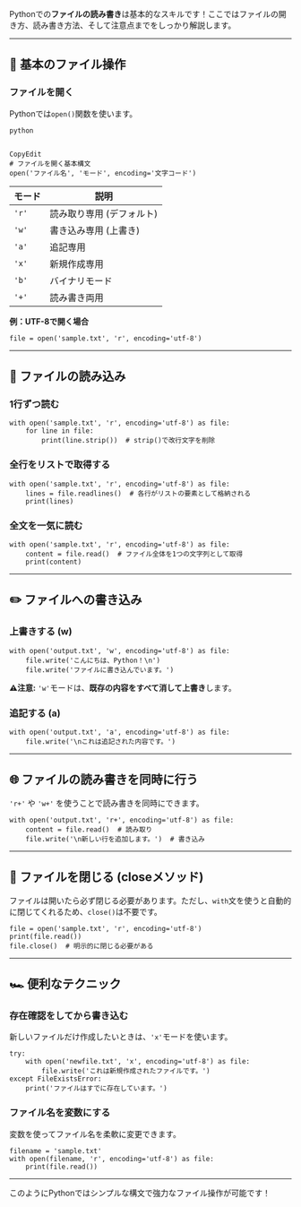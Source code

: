 Pythonでの**ファイルの読み書き**は基本的なスキルです！ここではファイルの開き方、読み書き方法、そして注意点までをしっかり解説します。

------

## 🌟 **基本のファイル操作**

### **ファイルを開く**

Pythonでは`open()`関数を使います。

```
python


CopyEdit
# ファイルを開く基本構文
open('ファイル名', 'モード', encoding='文字コード')
```

| モード | 説明                      |
| ------ | ------------------------- |
| `'r'`  | 読み取り専用 (デフォルト) |
| `'w'`  | 書き込み専用 (上書き)     |
| `'a'`  | 追記専用                  |
| `'x'`  | 新規作成専用              |
| `'b'`  | バイナリモード            |
| `'+'`  | 読み書き両用              |

**例：UTF-8で開く場合**

```
file = open('sample.txt', 'r', encoding='utf-8')
```

------

## 📖 **ファイルの読み込み**

### **1行ずつ読む**

```
with open('sample.txt', 'r', encoding='utf-8') as file:
    for line in file:
        print(line.strip())  # strip()で改行文字を削除
```

### **全行をリストで取得する**

```
with open('sample.txt', 'r', encoding='utf-8') as file:
    lines = file.readlines()  # 各行がリストの要素として格納される
    print(lines)
```

### **全文を一気に読む**

```
with open('sample.txt', 'r', encoding='utf-8') as file:
    content = file.read()  # ファイル全体を1つの文字列として取得
    print(content)
```

------

## ✏️ **ファイルへの書き込み**

### **上書きする (w)**

```
with open('output.txt', 'w', encoding='utf-8') as file:
    file.write('こんにちは、Python！\n')
    file.write('ファイルに書き込んでいます。')
```

**⚠️注意:**
`'w'`モードは、**既存の内容をすべて消して上書き**します。

### **追記する (a)**

```
with open('output.txt', 'a', encoding='utf-8') as file:
    file.write('\nこれは追記された内容です。')
```

------

## 🌐 **ファイルの読み書きを同時に行う**

`'r+'` や `'w+'` を使うことで読み書きを同時にできます。

```
with open('output.txt', 'r+', encoding='utf-8') as file:
    content = file.read()  # 読み取り
    file.write('\n新しい行を追加します。')  # 書き込み
```

------

## 🚨 **ファイルを閉じる (closeメソッド)**

ファイルは開いたら必ず閉じる必要があります。ただし、`with`文を使うと自動的に閉じてくれるため、`close()`は不要です。

```
file = open('sample.txt', 'r', encoding='utf-8')
print(file.read())
file.close()  # 明示的に閉じる必要がある
```

------

## 🏎️ **便利なテクニック**

### **存在確認をしてから書き込む**

新しいファイルだけ作成したいときは、`'x'`モードを使います。

```
try:
    with open('newfile.txt', 'x', encoding='utf-8') as file:
        file.write('これは新規作成されたファイルです。')
except FileExistsError:
    print('ファイルはすでに存在しています。')
```

### **ファイル名を変数にする**

変数を使ってファイル名を柔軟に変更できます。

```
filename = 'sample.txt'
with open(filename, 'r', encoding='utf-8') as file:
    print(file.read())
```

------

このようにPythonではシンプルな構文で強力なファイル操作が可能です！